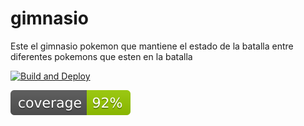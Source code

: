 # gimnasio
Este el gimnasio pokemon que mantiene el estado de la batalla entre diferentes pokemons que esten en la batalla

[![Build and Deploy](https://github.com/punkam23/gimnasio/actions/workflows/main.yml/badge.svg)](https://github.com/punkam23/gimnasio/actions/workflows/main.yml)

![Coverage](https://github.com/punkam23/gimnasio/blob/gh-pages/badges/jacoco.svg)
